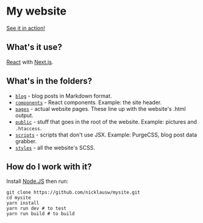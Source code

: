 # My website

[See it in action!](https://nicklausw.com)

## What's it use?
[React](https://reactjs.org/) with [Next.js](https://nextjs.org/).

## What's in the folders?
* [`blog`](blog) - blog posts in Markdown format.
* [`components`](components) - React components. Example: the site header.
* [`pages`](pages) - actual website pages. These line up with the website's .html output.
* [`public`](public) - stuff that goes in the root of the website. Example: pictures and `.htaccess`.
* [`scripts`](scripts) - scripts that don't use JSX. Example: PurgeCSS, blog post data grabber.
* [`styles`](styles) - all the website's SCSS.

## How do I work with it?
Install [Node.JS](https://nodejs.org/en/) then run:
~~~
git clone https://github.com/nicklausw/mysite.git
cd mysite
yarn install
yarn run dev # to test
yarn run build # to build
~~~